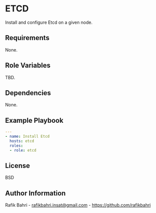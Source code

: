 ETCD
=========

Install and configure Etcd on a given node.

Requirements
------------

None.

Role Variables
--------------

TBD.

Dependencies
------------

None.

Example Playbook
----------------

```yaml
---
- name: Install Etcd
  hosts: etcd
  roles:
  - role: etcd
```

License
-------

BSD

Author Information
------------------

Rafik Bahri - <rafikbahri.insat@gmail.com> - <https://github.com/rafikbahri>
